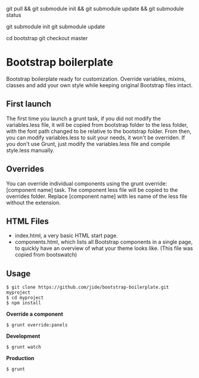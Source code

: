 
git pull && git submodule init && git submodule update && git submodule status

git submodule init
git submodule update

cd bootstrap
git checkout master

Bootstrap boilerplate
=====================

Bootstrap boilerplate ready for customization. Override variables, mixins, classes and add your own style while keeping original Bootstrap files intact.

First launch
------------

The first time you launch a grunt task, if you did not modify the variables.less file, it will be copied from bootstrap folder to the less folder, with the font path changed to be relative to the bootstrap folder. From then, you can modify variables.less to suit your needs, it won't be overriden.
If you don't use Grunt, just modify the variables.less file and compile style.less manually.

Overrides
---------

You can override individual components using the grunt override:[component name] task. The component less file will be copied to the overrides folder. Replace [component name] with les name of the less file without the extension.

HTML Files
----------

- index.html, a very basic HTML start page.
- components.html, which lists all Bootstrap components in a single page, to quickly have an overview of what your theme looks like. (This file was copied from bootswatch)

Usage
-----

    $ git clone https://github.com/jide/bootstrap-boilerplate.git myproject
    $ cd myproject
    $ npm install

**Override a component**

    $ grunt override:panels

**Development**

    $ grunt watch

**Production**

    $ grunt
